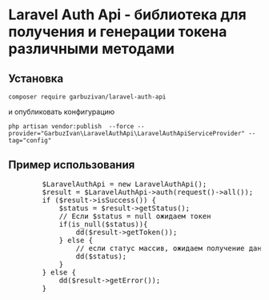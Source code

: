 # Laravel Auth Api - библиотека для получения и генерации токена различными методами

## Установка

`composer require garbuzivan/laravel-auth-api`

<p>и опубликовать конфигурацию</p>

`php artisan vendor:publish  --force --provider="GarbuzIvan\LaravelAuthApi\LaravelAuthApiServiceProvider" --tag="config"`

## Пример использования

<pre>
        $LaravelAuthApi = new LaravelAuthApi();
        $result = $LaravelAuthApi->auth(request()->all());
        if ($result->isSuccess()) {
            $status = $result->getStatus();
            // Если $status = null ожидаем токен
            if(is_null($status)){
                dd($result->getToken());
            } else {
                // если статус массив, ожидаем получение данных с заполнением параметров у которых значение false
                dd($status);
            }
        } else {
            dd($result->getError());
        }
</pre>
